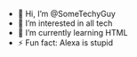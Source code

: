 - 👋 Hi, I’m @SomeTechyGuy
- 👀 I’m interested in all tech
- 🌱 I’m currently learning HTML
- ⚡ Fun fact: Alexa is stupid

<!---
SomeTechyGuy/SomeTechyGuy is a ✨ special ✨ repository because its `README.md` (this file) appears on your GitHub profile.
You can click the Preview link to take a look at your changes.
--->
